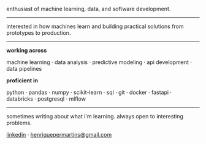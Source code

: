 enthusiast of machine learning, data, and software development.

---

interested in how machines learn and building practical solutions from prototypes to production.

---

**working across**

machine learning · data analysis · predictive modeling · api development · data pipelines

**proficient in**

python · pandas · numpy · scikit-learn · sql · git · docker · fastapi · databricks · postgresql · mlflow

---

sometimes writing about what i'm learning. always open to interesting problems.

[linkedin](https://linkedin.com/in/henriquepereiramartins) · henriquepermartins@gmail.com
